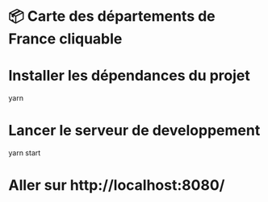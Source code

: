 📦 Carte des départements de France cliquable
===============

# Installer les dépendances du projet
yarn 

# Lancer le serveur de developpement
yarn start 

# Aller sur http://localhost:8080/
```

